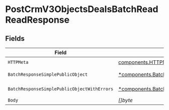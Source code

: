 # PostCrmV3ObjectsDealsBatchReadReadResponse


## Fields

| Field                                                                                                                         | Type                                                                                                                          | Required                                                                                                                      | Description                                                                                                                   |
| ----------------------------------------------------------------------------------------------------------------------------- | ----------------------------------------------------------------------------------------------------------------------------- | ----------------------------------------------------------------------------------------------------------------------------- | ----------------------------------------------------------------------------------------------------------------------------- |
| `HTTPMeta`                                                                                                                    | [components.HTTPMetadata](../../models/components/httpmetadata.md)                                                            | :heavy_check_mark:                                                                                                            | N/A                                                                                                                           |
| `BatchResponseSimplePublicObject`                                                                                             | [*components.BatchResponseSimplePublicObject](../../models/components/batchresponsesimplepublicobject.md)                     | :heavy_minus_sign:                                                                                                            | successful operation                                                                                                          |
| `BatchResponseSimplePublicObjectWithErrors`                                                                                   | [*components.BatchResponseSimplePublicObjectWithErrors](../../models/components/batchresponsesimplepublicobjectwitherrors.md) | :heavy_minus_sign:                                                                                                            | multiple statuses                                                                                                             |
| `Body`                                                                                                                        | *[]byte*                                                                                                                      | :heavy_minus_sign:                                                                                                            | N/A                                                                                                                           |